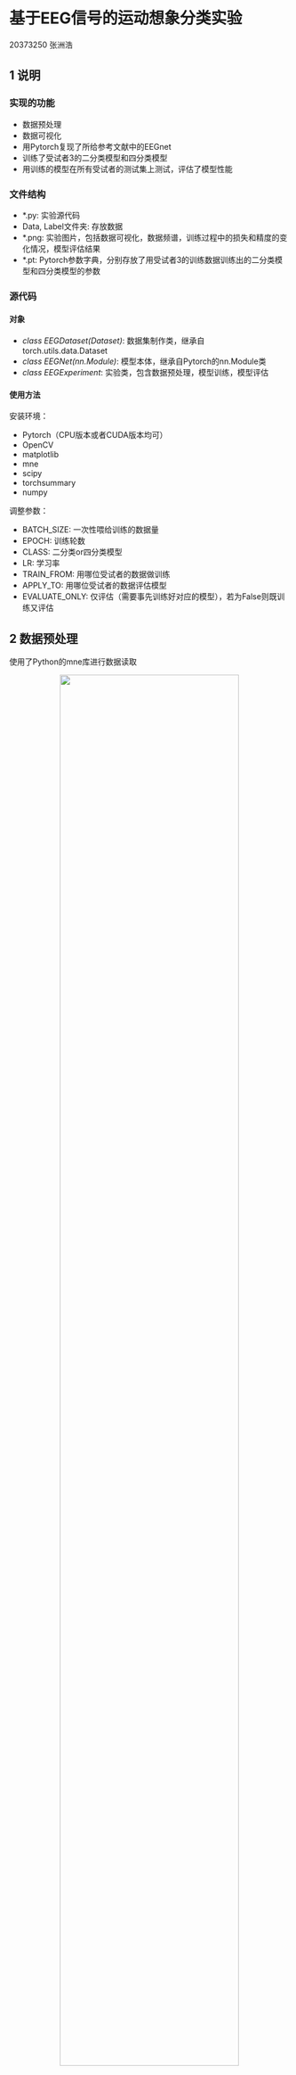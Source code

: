 # 基于EEG信号的运动想象分类实验

20373250 张洲浩

## 1 说明

### 实现的功能

* 数据预处理
* 数据可视化
* 用Pytorch复现了所给参考文献中的EEGnet
* 训练了受试者3的二分类模型和四分类模型
* 用训练的模型在所有受试者的测试集上测试，评估了模型性能

### 文件结构

* *.py: 实验源代码
* Data, Label文件夹: 存放数据
* *.png: 实验图片，包括数据可视化，数据频谱，训练过程中的损失和精度的变化情况，模型评估结果
* *.pt: Pytorch参数字典，分别存放了用受试者3的训练数据训练出的二分类模型和四分类模型的参数

### 源代码

#### 对象

* *class EEGDataset(Dataset)*: 数据集制作类，继承自torch.utils.data.Dataset
* *class EEGNet(nn.Module)*: 模型本体，继承自Pytorch的nn.Module类
* *class EEGExperiment*: 实验类，包含数据预处理，模型训练，模型评估

#### 使用方法

安装环境：

* Pytorch（CPU版本或者CUDA版本均可）
* OpenCV
* matplotlib
* mne
* scipy
* torchsummary
* numpy

调整参数：

* BATCH_SIZE: 一次性喂给训练的数据量
* EPOCH: 训练轮数
* CLASS: 二分类or四分类模型
* LR: 学习率
* TRAIN_FROM: 用哪位受试者的数据做训练
* APPLY_TO: 用哪位受试者的数据评估模型
* EVALUATE_ONLY: 仅评估（需要事先训练好对应的模型），若为False则既训练又评估

## 2 数据预处理

使用了Python的mne库进行数据读取
<div style="text-align:center"><img src="raw_data.jpg" style="width:80%"/></div>
<center>图1 受试者3原始数据 ( 局部 ) </center>
<br/>

用其filter()方法对数据做4Hz到40Hz的带通滤波，用pick_types()方法选择EEG通道，用Epochs()方法提取了对应事件的数据。详见 *EEGExperiment.pre_process_gdf()*.

使用scipy读取了mat文件中的内容，详见*EEGExperiment.pre_process_mat()*.

特征提取部分由神经网络的第一层卷积实现。由奈奎斯特采样定理，对于该实验，采样率为250Hz，所以使用250/4大小的卷积核可以实现提取4Hz及以上的频率特征。

## 3 模型设计

### 选择EEGnet的理由

初期，我尝试过使用传统的浅层CNN或者LSTM来对数据进行直接分类，发现模型几乎没有收敛的迹象。我对数据进行了离散傅立叶变换，可视化了受试者3的四种运动想象标签下的数据样例，发现其频谱的特征比较难以区分，这意味着用浅层的神经网络很难学习到较为抽象的特征，所以决定复现所给参考文献中的EEGnet网络结构。
<div style="text-align:center"><img src="signal_examples.png" style="width:80%"/></div>
<center>图2 受试者3处理后的数据 ( 样例 ) 的幅度谱和数据 </center>
<br/>

### 网络结构设计

我搭建的网络结构如图所示：
<div style="text-align:center"><img src="net_arch.png" style="width:50%"/></div>
<center>图3 网络结构及参数量 </center>
<br/>

该网络依次主要由 *Conv2D*，*DepthwiseConv2D*，*SeparableConv2D*和全连接层组成，其中还包含了若干次ELU激活，平均池化等操作。参数量为2932。

该网络是对EEGnet的复现。EEGnet的源代码依托于TensorFlow框架，我用Pytorch对其进行了重写。
<div style="text-align:center"><img src="EEG.jpg" style="width:80%"/></div>
<center>图4 EEGnet结构 </center>
<br/>

* 对于输入为[C, T]的张量，首先使用 *permute()* 方法对其增加一个维度，变成[1, C, T]的张量。
* same模式的2D卷积操作，卷积核大小设置为了(1,64)，输入为[1, C, T]，输出为[F1, C, T]。这一步需要F1个大小为(1,64)的卷积核。
* BatchNorm，参数为Pytorch默认。
* DepthwiseConv2D, valid模式，深度D=2，并限制最大范数为1，这一步需要D*F1个(1, C, 1)的卷积核。
* BatchNorm，参数为Pytorch默认。
* ELU激活。
* (1, 4)平均池化，输出的大小为[D*F1, 1, T//4].
* Dropout, p=0.5.
* SeparableConv2D, same模式，相当于一次DepthwiseConv和一次Pointwise Conv。这一步需要F2个大小为(1, 1, 16)的卷积核，和F2个大小为(F2, 1, 1)的卷积核，输出的大小为(F2, 1, T//4)，same模式。
* BatchNorm，参数为Pytorch默认。
* ELU激活。
* (1, 8)平均池化，输出的大小为[F2, 1, T//32].
* Dropout, p=0.5.
* 拉直，并且送入全连接层，利用softmax函数实现四分类，限制最大范数为0.25.

对于本次实验，我选取了D = 2，F1 = 8 F2 = 16，也就是论文中所述的EEGNet-8,2

## 4 模型训练

我将3号受试者的T数据按照8:2的比例随机划分为训练集和验证集，设置了500轮训练，学习率设置为了0.01，分别训练了二分类和四分类模型。利用交叉熵损失函数和Adam优化器进行了模型训练。初期还曾尝试过用Pytorch的lr_scheduler.ReduceLROnPlateau实现学习率动态调整。
<div style="text-align:center"><img src="train_info_cls2_tester_3.png" style="width:60%"/></div>

<center>图5 二分类模型训练过程中的LOSS和精度 </center>
<br/>

<div style="text-align:center"><img src="train_info_cls4_tester_3.png" style="width:60%"/></div>
<center>图6 四分类模型训练过程中的LOSS和精度 </center>
<br/>

可以看出，无论是二分类模型还是四分类模型，在训练开始后，训练集上的损失迅速降低，随后验证集上的损失开始降低。最终，训练集上的损失始终比验证集上的损失要小，这代表着模型不可避免地学习了一些不具有普遍性的特征。最终，二分类模型在验证集上的精度能达到90%以上，四分类则能达到85%以上。与论文中所述情况基本符合。

## 5 模型评估

我用上述训练出的两个模型（即best_3_cls_2.pt和best_3_cls_4.pt）对所给数据集的E数据做了测试，测试了在3号受试者本人身上的效果，以及跨受试者测试。
<div style="text-align:center"><img src="result 2classes.png" style="width:60%"/></div>
<center>图7 二分类模型的测试结果 </center>
<br/>
<div style="text-align:center"><img src="result 4classes.png" style="width:60%"/></div>
<center>图8 四分类模型的测试结果 </center>
<br/>

可以看出，模型在3号受试者本人身上的精度基本上和训练过程中的验证集上的表现一致，也符合论文中的效果。
然而，对于跨受试者测试的结果却有很大的下降，其中在四分类问题上甚至出现了精度约等于乱猜的精度，体现了模型在跨受试者方面的局限性，泛化能力还有很大的上升空间。

## 6 总结

本次实验我通过深度学习的手段实现了基于EEG信号的运动想象分类。我学习了EEGNet的网络结构，并且用Pytorch亲自复现了这一网络，实现了从数据预处理，特征提取，模型训练和模型评估的全流程。
我实现了二分类模型和四分类模型的训练，并且用面向对象编程的思想将实验很好地封装了起来。还实现了针对3号受试者以及跨受试者的模型评估工作。
从模型的表现来看，其在3号受试者本人上的预测表现达到了较好的效果，在跨受试者上的效果还有很大的上升空间。说明模型的泛化能力还需要进一步加强。
在实现以上功能的过程中，我还学习了各种数据可视化的方法，以及Pytorch的很多其他功能，比如学习率自适应等。
总之，通过本次实验，我将课内知识灵活运用，并且学到了很多新技能，受益良多。